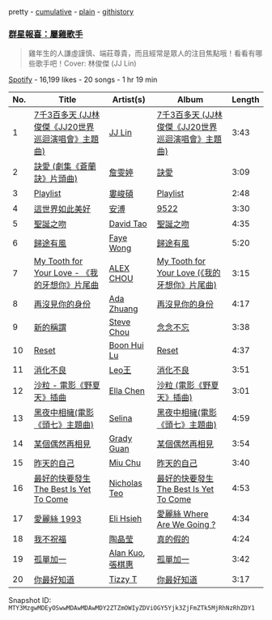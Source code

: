 pretty - [cumulative](/playlists/cumulative/37i9dQZF1DX654l3fFiq56.md) - [plain](/playlists/plain/37i9dQZF1DX654l3fFiq56) - [githistory](https://github.githistory.xyz/mackorone/spotify-playlist-archive/blob/main/playlists/plain/37i9dQZF1DX654l3fFiq56)

### [群星報喜：屬雞歌手](https://open.spotify.com/playlist/37i9dQZF1DX654l3fFiq56)

> 雞年生的人謙虛謹慎、端莊尊貴，而且經常是眾人的注目焦點哦！看看有哪些歌手吧！Cover: 林俊傑 \(JJ Lin\)

[Spotify](https://open.spotify.com/user/spotify) - 16,199 likes - 20 songs - 1 hr 19 min

| No. | Title | Artist(s) | Album | Length |
|---|---|---|---|---|
| 1 | [7千3百多天 \(JJ林俊傑《JJ20世界巡迴演唱會》主題曲\)](https://open.spotify.com/track/314jk2ZnMknf8Oa3wD4Pgo) | [JJ Lin](https://open.spotify.com/artist/7Dx7RhX0mFuXhCOUgB01uM) | [7千3百多天 \(JJ林俊傑《JJ20世界巡迴演唱會》主題曲\)](https://open.spotify.com/album/2etLBq4ucnE8b7Gd8Y2yfB) | 3:43 |
| 2 | [訣愛 \(劇集《蒼蘭訣》片頭曲\)](https://open.spotify.com/track/6la3Kme7O7D01fJPxgpAS5) | [詹雯婷](https://open.spotify.com/artist/7hmSHY9HVVQKejpGbPbo16) | [訣愛](https://open.spotify.com/album/11KVIZFGZ34hRCfrIr1oSt) | 3:09 |
| 3 | [Playlist](https://open.spotify.com/track/2qBJN3eYfsr4vUjyG1MUg5) | [婁峻碩](https://open.spotify.com/artist/40sntfyZsRwGfDgSJnxYuX) | [Playlist](https://open.spotify.com/album/5TAz6li7lgyrWcMqhVOrg7) | 2:48 |
| 4 | [這世界如此美好](https://open.spotify.com/track/5MAR8TzApvhHJwzUDJLaiM) | [安溥](https://open.spotify.com/artist/7m3hJRouj4fFil1ksJDx0I) | [9522](https://open.spotify.com/album/3B7O6oexiw9IFi3OAsWerb) | 3:30 |
| 5 | [聖誕之吻](https://open.spotify.com/track/61sWMgH5gHAVTjxwy6mHDS) | [David Tao](https://open.spotify.com/artist/40tNK2YedBV2jRFAHxpifB) | [聖誕之吻](https://open.spotify.com/album/63zHQlg0xTAbsbRngzDwm9) | 4:35 |
| 6 | [歸途有風](https://open.spotify.com/track/4WqkZDXhRBGDRlXUEY5q1L) | [Faye Wong](https://open.spotify.com/artist/3df3XLKuqTQ6iOSmi0K3Wp) | [歸途有風](https://open.spotify.com/album/4W1T7qWCZlSQTQvGvghBU5) | 5:20 |
| 7 | [My Tooth for Your Love \- 《我的牙想你》片尾曲](https://open.spotify.com/track/66ppixaJ5bd38YDPlpYFld) | [ALEX CHOU](https://open.spotify.com/artist/0zXp1zis13q1a2uCJgN9nq) | [My Tooth for Your Love \(《我的牙想你》片尾曲\)](https://open.spotify.com/album/0nxKdRHZkBRFRgqV1c7fJ8) | 3:15 |
| 8 | [再沒見你的身份](https://open.spotify.com/track/5jBEqvOqtUxIn7kyqfCalp) | [Ada Zhuang](https://open.spotify.com/artist/42l9R70OWvywz9JN9DCVOM) | [再沒見你的身份](https://open.spotify.com/album/0acK8DyetID8itMzNP7UUf) | 4:17 |
| 9 | [新的稱謂](https://open.spotify.com/track/57AeX299UpW0yvnuPnFfPQ) | [Steve Chou](https://open.spotify.com/artist/1Qneon4tYZ7srVOU91bTsO) | [念念不忘](https://open.spotify.com/album/1cUXgCKxKfe3xL69g2G89b) | 3:38 |
| 10 | [Reset](https://open.spotify.com/track/2xgcpJvCKyqlZtDud3abbH) | [Boon Hui Lu](https://open.spotify.com/artist/6PWJWwEm8BSBFAIAUWlwe4) | [Reset](https://open.spotify.com/album/1uz1ah9nwO6YjBh3GvloWt) | 4:37 |
| 11 | [消化不良](https://open.spotify.com/track/70f6tdZuoGjsWLpNzjIvEU) | [Leo王](https://open.spotify.com/artist/5Zn94mKQQYVZUvhiIXeXdP) | [消化不良](https://open.spotify.com/album/3qfr0K1yzBx2JpqECx1ED1) | 3:51 |
| 12 | [沙粒 \- 電影《野夏天》插曲](https://open.spotify.com/track/5NOFfWTJgzyv84qmYXO1q6) | [Ella Chen](https://open.spotify.com/artist/1DNci4XjJlglg629j3yO5n) | [沙粒 \(電影《野夏天》插曲\)](https://open.spotify.com/album/5uz2psSQ2emMyc9jXmyJtL) | 3:01 |
| 13 | [黑夜中相擁\(電影《頭七》主題曲\)](https://open.spotify.com/track/2jiBu35AqLLBoBWJinRSSL) | [Selina](https://open.spotify.com/artist/322fcjb9quEAxAXtmWyNeJ) | [黑夜中相擁\(電影《頭七》主題曲\)](https://open.spotify.com/album/0E1joTSOVsi2auSsUDMLnQ) | 4:59 |
| 14 | [某個偶然再相見](https://open.spotify.com/track/7Idiec7SHc9ajEbDYzdfPO) | [Grady Guan](https://open.spotify.com/artist/2aFNEQB9JnQ171stH9Ljh5) | [某個偶然再相見](https://open.spotify.com/album/1Xg0JsRhJ2bz2Wgd05ocV4) | 3:54 |
| 15 | [昨天的自己](https://open.spotify.com/track/5g4S0lQx3o4GsOAozUGRe8) | [Miu Chu](https://open.spotify.com/artist/06KOetaeFEz0gabCnqvCxz) | [昨天的自己](https://open.spotify.com/album/1oRkFvxgMUEX5ecBwuU2I4) | 3:40 |
| 16 | [最好的快要發生 The Best Is Yet To Come](https://open.spotify.com/track/3Qd5t2oaRPvdY9eqZMvMWd) | [Nicholas Teo](https://open.spotify.com/artist/2met7Idcy1Ze7hnoUtpPmX) | [最好的快要發生 The Best Is Yet To Come](https://open.spotify.com/album/6rYiOZNY1SYIJ9pe2486d6) | 4:53 |
| 17 | [愛麗絲 1993](https://open.spotify.com/track/7M3pHQYadidtWeJHYUQYC4) | [Eli Hsieh](https://open.spotify.com/artist/1g5sjKXQTGiui8u0iK4SeV) | [愛麗絲 Where Are We Going ?](https://open.spotify.com/album/46A9w8wd7ayKkHKck5GzSz) | 4:34 |
| 18 | [我不祝福](https://open.spotify.com/track/5Ug1fHBI0dOwkRZlQpViPx) | [陶晶莹](https://open.spotify.com/artist/1nLHiAOrjLbc0Pju8elCu0) | [真的假的](https://open.spotify.com/album/0eg1sbVqtUcNZDrPnURNJO) | 4:24 |
| 19 | [孤單加一](https://open.spotify.com/track/03krOI81ch7PJtwjeI4yCC) | [Alan Kuo](https://open.spotify.com/artist/3LyN3dzJjv35T1XcDysnZG), [張棋惠](https://open.spotify.com/artist/0xXkBgF0Di5XDZhrsH3fU8) | [孤單加一](https://open.spotify.com/album/5zvL6Gb41vBZOyTMNkcLOt) | 3:42 |
| 20 | [你最好知道](https://open.spotify.com/track/518BPZrrarmyuFCbw98eXv) | [Tizzy T](https://open.spotify.com/artist/1ShC8iSQrfdxlSbtIXfCaa) | [你最好知道](https://open.spotify.com/album/5VU4bln8RHBECYlTIhjOzU) | 3:17 |

Snapshot ID: `MTY3MzgwMDEyOSwwMDAwMDAwMDY2ZTZmOWIyZDViOGY5Yjk3ZjFmZTk5MjRhNzRhZDY1`
